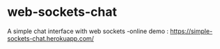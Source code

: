 # web-sockets-chat
A simple chat interface with web sockets
-online demo :  https://simple-sockets-chat.herokuapp.com/
